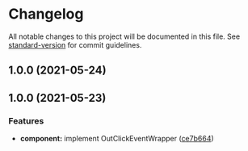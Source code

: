 # Changelog

All notable changes to this project will be documented in this file. See [standard-version](https://github.com/conventional-changelog/standard-version) for commit guidelines.

## 1.0.0 (2021-05-24)

## 1.0.0 (2021-05-23)


### Features

* **component:** implement OutClickEventWrapper ([ce7b664](https://github.com/andrebnassis/react-event-handler-wrapper/commit/ce7b6640213fbbbdb7811c9754ae8834ee6dc2c0))
